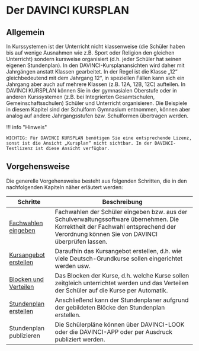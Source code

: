 # Der DAVINCI KURSPLAN

## Allgemein

In Kurssystemen ist der Unterricht nicht klassenweise (die Schüler haben bis auf wenige Ausnahmen wie z.B. Sport oder Religion den gleichen Unterricht) sondern kursweise organisiert (d.h. jeder Schüler hat seinen eigenen Stundenplan). In den DAVINCI-Kursplanansichten wird daher mit Jahrgängen anstatt Klassen gearbeitet. In der Regel ist die Klasse „12“ gleichbedeutend mit dem Jahrgang 12“, in speziellen Fällen kann sich ein Jahrgang aber auch auf mehrere Klassen (z.B. 12A, 12B, 12C) aufteilen. In DAVINCI KURSPLAN können Sie in der gymnasialen Oberstufe oder in anderen Kurssystemen (z.B. bei Integrierten Gesamtschulen, Gemeinschaftsschulen) Schüler und Unterricht organisieren. Die Beispiele in diesem Kapitel sind der Schulform Gymnasium entnommen, können aber analog auf andere Jahrgangsstufen bzw. Schulformen übertragen werden.

!!! info "Hinweis"

    WICHTIG: Für DAVINCI KURSPLAN benötigen Sie eine entsprechende Lizenz, sonst ist die Ansicht „Kursplan“ nicht sichtbar. In der DAVINCI-Testlizenz ist diese Ansicht verfügbar.

## Vorgehensweise

Die generelle Vorgehensweise besteht aus folgenden Schritten, die in den nachfolgenden Kapiteln näher
erläutert werden:

| Schritte                                  | Beschreibung                           |
| --------------------------------------- | ----------------------------------- |
|[Fachwahlen eingeben](fachwahlen.md)  |Fachwahlen der Schüler eingeben bzw. aus der Schulverwaltungssoftware übernehmen. Die Korrektheit der Fachwahl entsprechend der Verordnung können Sie von DAVINCI überprüfen lassen. |
|[Kursangebot erstellen](kursangebot.md) |Daraufhin das Kursangebot erstellen, d.h. wie viele Deutsch-Grundkurse sollen eingerichtet werden usw.
|[Blocken und Verteilen](blocken_verteilen.md) |Das Blocken der Kurse, d.h. welche Kurse sollen zeitgleich unterrichtet werden und das Verteilen der Schüler auf die Kurse per Automatik.
|[Stundenplan erstellen](schuelerplaene.md) |Anschließend kann der Stundenplaner aufgrund der gebildeten Blöcke den Stundenplan erstellen.
|Stundenplan publizieren|Die Schülerpläne können über DAVINCI-LOOK oder die DAVINCI-APP oder per Ausdruck publiziert werden.
